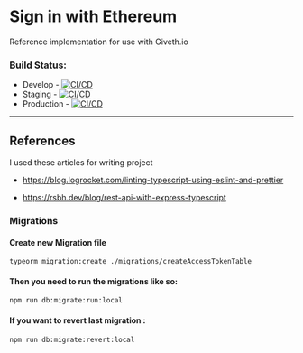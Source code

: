 # Sign in with Ethereum
Reference implementation for use with Giveth.io
### Build Status:
- Develop - [![CI/CD](https://github.com/Giveth/SiweAuthMicroservice/actions/workflows/CI-CD.yml/badge.svg?branch=develop)](https://github.com/Giveth/SiweAuthMicroservice/actions/workflows/CI-CD.yml)
- Staging - [![CI/CD](https://github.com/Giveth/SiweAuthMicroservice/actions/workflows/CI-CD.yml/badge.svg?branch=staging)](https://github.com/Giveth/SiweAuthMicroservice/actions/workflows/CI-CD.yml)
- Production - [![CI/CD](https://github.com/Giveth/SiweAuthMicroservice/actions/workflows/CI-CD.yml/badge.svg?branch=main)](https://github.com/Giveth/SiweAuthMicroservice/actions/workflows/CI-CD.yml)
---
## References
I used these articles for writing project

* https://blog.logrocket.com/linting-typescript-using-eslint-and-prettier

* https://rsbh.dev/blog/rest-api-with-express-typescript


### Migrations

#### Create new Migration file

```
typeorm migration:create ./migrations/createAccessTokenTable
```


#### Then you need to run the migrations like so:

```
npm run db:migrate:run:local
```

#### If you want to revert last migration :

```
npm run db:migrate:revert:local

```
